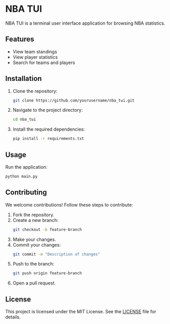 # NBA TUI

NBA TUI is a terminal user interface application for browsing NBA statistics.

## Features

- View team standings
- View player statistics
- Search for teams and players

## Installation

1. Clone the repository:
   ```sh
   git clone https://github.com/yourusername/nba_tui.git
   ```
2. Navigate to the project directory:
   ```sh
   cd nba_tui
   ```
3. Install the required dependencies:
   ```sh
   pip install -r requirements.txt
   ```

## Usage

Run the application:

```sh
python main.py
```

## Contributing

We welcome contributions! Follow these steps to contribute:

1. Fork the repository.
2. Create a new branch:
   ```sh
   git checkout -b feature-branch
   ```
3. Make your changes.
4. Commit your changes:
   ```sh
   git commit -m "Description of changes"
   ```
5. Push to the branch:
   ```sh
   git push origin feature-branch
   ```
6. Open a pull request.

## License

This project is licensed under the MIT License. See the [LICENSE](LICENSE) file for details.
